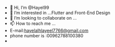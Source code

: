 - 👋 Hi, I’m @Hayel99
- 👀 I’m interested in ...Flutter and Front-End Design
- 💞️ I’m looking to collaborate on ...
- 📫 How to reach me ...
- E-mail:hayelalhlayeel7766@gmail.com
- phone number is :00962788100380
- 

<!---
Hayel99/Hayel99 is a ✨ special ✨ repository because its `README.md` (this file) appears on your GitHub profile.
You can click the Preview link to take a look at your changes.
--->
